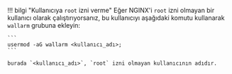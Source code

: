 !!! bilgi "Kullanıcıya `root` izni verme"
    Eğer NGINX'i `root` izni olmayan bir kullanıcı olarak çalıştırıyorsanız, bu kullanıcıyı aşağıdaki komutu kullanarak `wallarm` grubuna ekleyin:
    
    ```
    usermod -aG wallarm <kullanıcı_adı>;
    ```
    
    burada `<kullanıcı_adı>`, `root` izni olmayan kullanıcının adıdır.